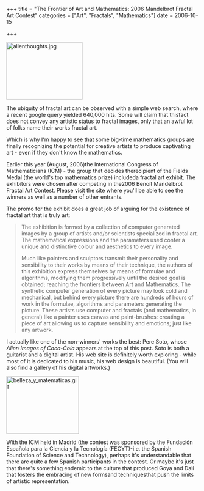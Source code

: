+++
title = "The Frontier of Art and Mathematics: 2006 Mandelbrot Fractal Art Contest"
categories = ["Art", "Fractals", "Mathematics"]
date = 2006-10-15


+++


<img src="https://www.fractalog.com/jpg/alienthoughts.jpg" alt="alienthoughts.jpg" style="width: 200px; height: 150px;" />

The ubiquity of fractal art can be observed with a simple web search, where a recent google query yielded 640,000 hits. Some will claim that thisfact does not convey any artistic status to fractal images, only that an awful lot of folks name their works fractal art. 
   
Which is why I'm happy to see that some big-time mathematics groups are finally recognizing the potential for creative artists to produce captivating art - even if they don't know the mathematics.
   
Earlier this year (August, 2006)the International Congress of Mathematicians (ICM) - the group that decides therecipient of the Fields Medal (the world's top mathematics prize) includeda fractal art exhibit. The exhibitors were chosen after competing in the2006 Benoit Mandelbrot Fractal Art Contest. Please visit the site where you'll be able to see the winners as well as a number of other entrants.
   
The promo for the exhibit does a great job of arguing for the existence of fractal art that is truly art:
   
<blockquote>  
The exhibition is formed by a collection of computer generated images by a group of artists and/or scientists specialized in fractal art. The mathematical expressions and the parameters used confer a unique and distinctive colour and aesthetics to every image.
   
Much like painters and sculptors transmit their personality and sensibility to their works by means of their technique, the authors of this exhibition express themselves by means of formulae and algorithms, modifying them progressively until the desired goal is obtained; reaching the frontiers between Art and Mathematics. The synthetic computer generation of every picture may look cold and mechanical, but behind every picture there are hundreds of hours of work in the formulae, algorithms and parameters generating the picture. These artists use computer and fractals (and mathematics, in general) like a painter uses canvas and paint-brushes: creating a piece of art allowing us to capture sensibility and emotions; just like any artwork.
  </blockquote>
   
I actually like one of the non-winners' works the best: Pere Soto, whose <em>Alien Images of Coca-Cola</em> appears at the top of this post. Soto is both a guitarist and a digital artist. His web site is definitely worth exploring - while most of it is dedicated to his music, his web design is beautiful. (You will also find a gallery of his digital artworks.)
   
<img src="https://www.fractalog.com/gif/belleza_y_matematicas.gif" alt="belleza_y_matematicas.gif" style="width: 190px; height: 150px;" />

With the ICM held in Madrid (the contest was sponsored by the Fundación Espa&ntilde;ola para la Ciencia y la Tecnología (FECYT)-i.e. the Spanish Foundation of Science and Technology), perhaps it's understandable that there are quite a few Spanish participants in the contest. Or maybe it's just that there's something endemic to the culture that produced Goya and Dalí that fosters the embracing of new formsand techniquesthat push the limits of artistic representation.
